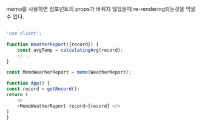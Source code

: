 
memo를 사용하면 컴포넌트의 props가 바뀌지 않았을때 
re-rendering되는것을 막을 수 있다.

```js

'use client';

function WeatherReport({record}) {
	const avgTemp = calculatingAvg(record);
	//...
}

const MemoWearherReport = memo(WeatherReport);

function App() {
const record = getRecord();
return (
	<>
	<MemoWeatherReport record={record} </>
)
}


```